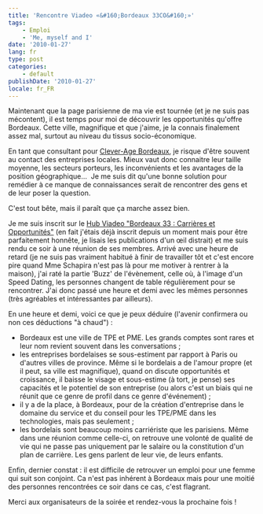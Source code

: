 ```yaml
---
title: 'Rencontre Viadeo «&#160;Bordeaux 33CO&#160;»'
tags:
    - Emploi
    - 'Me, myself and I'
date: '2010-01-27'
lang: fr
type: post
categories:
    - default
publishDate: '2010-01-27'
locale: fr_FR
---
```


Maintenant que la page parisienne de ma vie est tournée (et je ne suis pas mécontent), il est temps pour moi de découvrir les opportunités qu'offre Bordeaux. Cette ville, magnifique et que j'aime, je la connais finalement assez mal, surtout au niveau du tissus socio-économique.

En tant que consultant pour [Clever-Age Bordeaux](http://www.clever-age.com/fr/agencies/bordeaux/), je risque d'être souvent au contact des entreprises locales. Mieux vaut donc connaitre leur taille moyenne, les secteurs porteurs, les inconvénients et les avantages de la position géographique…  Je me suis dit qu'une bonne solution pour remédier à ce manque de connaissances serait de rencontrer des gens et de leur poser la question.

C'est tout bête, mais il paraît que ça marche assez bien.

<!-- more -->

Je me suis inscrit sur le [Hub Viadeo "Bordeaux 33&nbsp;: Carrières et Opportunités"](http://fr.viadeo.com/fr/groups/?containerId=0021ve6urf16tmgs) (en fait j'étais déjà inscrit depuis un moment mais pour être parfaitement honnête, je lisais les publications d'un œil distrait) et me suis rendu ce soir à une réunion de ses membres. Arrivé avec une heure de retard (je ne suis pas vraiment habitué à finir de travailler tôt et c'est encore pire quand Mme Schapira n'est pas là pour me motiver à rentrer à la maison), j'ai raté la partie 'Buzz' de l'évènement, celle où, à l'image d'un Speed Dating, les personnes changent de table régulièrement pour se rencontrer. J'ai donc passé une heure et demi avec les mêmes personnes (très agréables et intéressantes par ailleurs).

En une heure et demi, voici ce que je peux déduire (l'avenir confirmera ou non ces déductions "à chaud")&nbsp;:

*   Bordeaux est une ville de TPE et PME. Les grands comptes sont rares et leur nom revient souvent dans les conversations ;
*   les entreprises bordelaises se sous-estiment par rapport à Paris ou d'autres villes de province. Même si le bordelais a de l'amour propre (et il peut, sa ville est magnifique), quand on discute opportunités et croissance, il baisse le visage et sous-estime (à tort, je pense) ses capacités et le potentiel de son entreprise (ou alors c'est un biais qui ne réunit que ce genre de profil dans ce genre d'événement) ;
*   il y a de la place, à Bordeaux, pour de la création d'entreprise dans le domaine du service et du conseil pour les TPE/PME dans les technologies, mais pas seulement ;
*   les bordelais sont beaucoup moins carriériste que les parisiens. Même dans une réunion comme celle-ci, on retrouve une volonté de qualité de vie qui ne passe pas uniquement par le salaire ou la constitution d'un plan de carrière. Les gens parlent de leur vie, de leurs enfants.

Enfin, dernier constat&nbsp;: il est difficile de retrouver un emploi pour une femme qui suit son conjoint. Ca n'est pas inhérent à Bordeaux mais pour une moitié des personnes rencontrées ce soir dans ce cas, c'est flagrant.

Merci aux organisateurs de la soirée et rendez-vous la prochaine fois&nbsp;!

